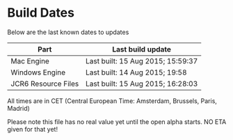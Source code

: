 # Build Dates

Below are the last known dates to updates

Part | Last build update
-----|-----
Mac Engine | Last built: 15 Aug 2015; 15:59:37
Windows Engine | Last built: 14 Aug 2015; 19:58
JCR6 Resource Files | Last built: 15 Aug 2015; 16:28:03
All times are in CET (Central European Time: Amsterdam, Brussels, Paris, Madrid)


Please note this file has no real value yet until the open alpha starts. NO ETA given for that yet!
